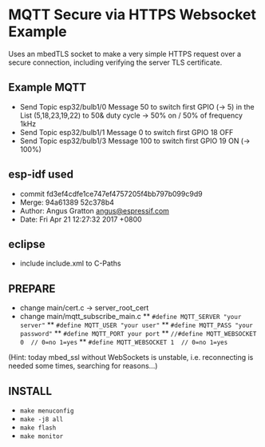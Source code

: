 # MQTT Secure via HTTPS Websocket Example

Uses an mbedTLS socket to make a very simple HTTPS request over a secure connection, including verifying the server TLS certificate.

## Example MQTT
* Send Topic esp32/bulb1/0 Message 50 to switch first GPIO (-> 5) in the List (5,18,23,19,22) to 50& duty cycle -> 50% on / 50% of frequency 1kHz
* Send Topic esp32/bulb1/1 Message 0 to switch first GPIO 18 OFF
* Send Topic esp32/bulb1/3 Message 100 to switch first GPIO 19 ON (-> 100%)

## esp-idf used
* commit fd3ef4cdfe1ce747ef4757205f4bb797b099c9d9
* Merge: 94a61389 52c378b4
* Author: Angus Gratton <angus@espressif.com>
* Date:   Fri Apr 21 12:27:32 2017 +0800


## eclipse
* include include.xml to C-Paths

## PREPARE
* change main/cert.c -> server_root_cert
* change main/mqtt_subscribe_main.c
** `#define MQTT_SERVER "your server"`
** `#define MQTT_USER "your user"`
** `#define MQTT_PASS "your password"`
** `#define MQTT_PORT your port`
** `//#define MQTT_WEBSOCKET 0  // 0=no 1=yes`
** `#define MQTT_WEBSOCKET 1  // 0=no 1=yes`

(Hint: today mbed_ssl without WebSockets is unstable, i.e. reconnecting is needed some times, searching for reasons...)

## INSTALL
* `make menuconfig`
* `make -j8 all`
* `make flash`
* `make monitor`




